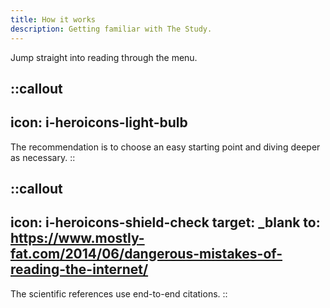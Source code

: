 ```yaml
---
title: How it works
description: Getting familiar with The Study.
---
```


Jump straight into reading through the menu.

::callout
---
icon: i-heroicons-light-bulb
---
The recommendation is to choose an easy starting point and diving deeper as necessary.
::

::callout
---
icon: i-heroicons-shield-check
target: _blank
to: https://www.mostly-fat.com/2014/06/dangerous-mistakes-of-reading-the-internet/
---
The scientific references use end-to-end citations.
::